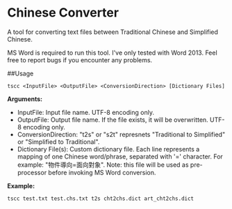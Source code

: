 ﻿Chinese Converter
=================

A tool for converting text files between Traditional Chinese and Simplified Chinese.

MS Word is required to run this tool. I've only tested with Word 2013. Feel free to report bugs if you encounter any problems.

##Usage

    tscc <InputFile> <OutputFile> <ConversionDirection> [Dictionary Files]

**Arguments:**

 * InputFile: Input file name. UTF-8 encoding only.
 * OutputFile: Output file name. If the file exists, it will be overwritten. UTF-8 encoding only.
 * ConversionDirection: "t2s" or "s2t" represnets "Traditional to Simplified" or "Simplified to Traditional".
 * Dictionary File(s): Custom dictionary file. Each line represents a mapping of one Chinese word/phrase, separated with '=' character. For example: "物件導向=面向對象". Note: this file will be used as pre-processor before invoking MS Word conversion.


**Example:**

    tscc test.txt test.chs.txt t2s cht2chs.dict art_cht2chs.dict

